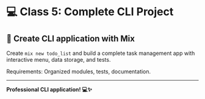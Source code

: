 # 💻 Class 5: Complete CLI Project

## 🎯 Create CLI application with Mix

Create `mix new todo_list` and build a complete task management app with interactive menu, data storage, and tests.

Requirements: Organized modules, tests, documentation.

---

**Professional CLI application! 💻✨**


